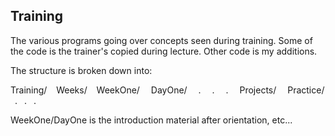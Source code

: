 ## Training
 The various programs going over concepts seen during training. Some of the code is the trainer's copied during lecture. Other code is my additions.
 
 The structure is broken down into:
 
 Training/
 &ensp; Weeks/
 &ensp; WeekOne/
 &ensp;&ensp;DayOne/
 &ensp;&ensp;.
 &ensp;&ensp;.
 &ensp;&ensp;.
 &ensp;&ensp;Projects/
 &ensp;&ensp;Practice/
 &ensp;.
 &ensp;.
 &ensp;.

WeekOne/DayOne is the introduction material after orientation, etc...
